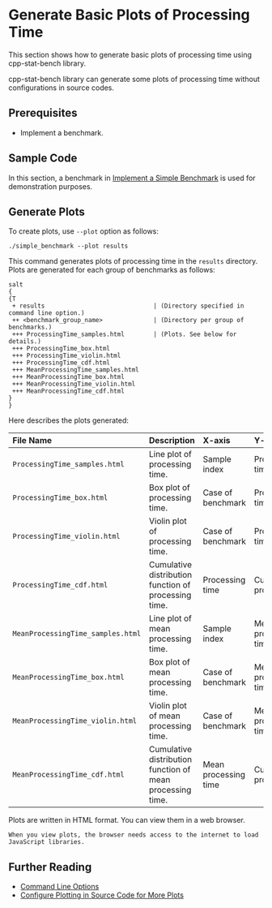 # Generate Basic Plots of Processing Time

This section shows how to generate basic plots of processing time using cpp-stat-bench library.

cpp-stat-bench library can generate some plots of processing time
without configurations in source codes.

## Prerequisites

- Implement a benchmark.

## Sample Code

In this section, a benchmark in
[Implement a Simple Benchmark](../howto/implement_simple_benchmark.md)
is used for demonstration purposes.

## Generate Plots

To create plots, use `--plot` option as follows:

```shell
./simple_benchmark --plot results
```

This command generates plots of processing time in the `results` directory.
Plots are generated for each group of benchmarks as follows:

```{uml}
salt
{
{T
 + results                              | (Directory specified in command line option.)
 ++ <benchmark_group_name>              | (Directory per group of benchmarks.)
 +++ ProcessingTime_samples.html        | (Plots. See below for details.)
 +++ ProcessingTime_box.html
 +++ ProcessingTime_violin.html
 +++ ProcessingTime_cdf.html
 +++ MeanProcessingTime_samples.html
 +++ MeanProcessingTime_box.html
 +++ MeanProcessingTime_violin.html
 +++ MeanProcessingTime_cdf.html
}
}
```

Here describes the plots generated:

| File Name                         | Description                                               | X-axis               | Y-axis                 |
| :-------------------------------- | :-------------------------------------------------------- | :------------------- | :--------------------- |
| `ProcessingTime_samples.html`     | Line plot of processing time.                             | Sample index         | Processing time        |
| `ProcessingTime_box.html`         | Box plot of processing time.                              | Case of benchmark    | Processing time        |
| `ProcessingTime_violin.html`      | Violin plot of processing time.                           | Case of benchmark    | Processing time        |
| `ProcessingTime_cdf.html`         | Cumulative distribution function of processing time.      | Processing time      | Cumulative probability |
| `MeanProcessingTime_samples.html` | Line plot of mean processing time.                        | Sample index         | Mean processing time   |
| `MeanProcessingTime_box.html`     | Box plot of mean processing time.                         | Case of benchmark    | Mean processing time   |
| `MeanProcessingTime_violin.html`  | Violin plot of mean processing time.                      | Case of benchmark    | Mean processing time   |
| `MeanProcessingTime_cdf.html`     | Cumulative distribution function of mean processing time. | Mean processing time | Cumulative probability |

Plots are written in HTML format.
You can view them in a web browser.

```{hint}
When you view plots, the browser needs access to the internet to load JavaScript libraries.
```

## Further Reading

- [Command Line Options](../command_line_options.md)
- [Configure Plotting in Source Code for More Plots](configure_plotting.md)
